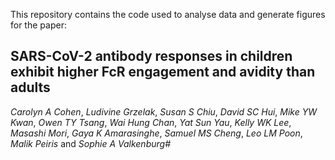 This repository contains the code used to analyse data and generate figures for the paper:

## **SARS-CoV-2 antibody responses in children exhibit higher FcR engagement and avidity than adults**

*Carolyn A Cohen*, *Ludivine Grzelak*, *Susan S Chiu*, *David SC Hui*, *Mike YW Kwan*, *Owen TY Tsang*, *Wai Hung Chan*, *Yat Sun Yau*, *Kelly WK Lee*, *Masashi Mori*, *Gaya K Amarasinghe*, *Samuel MS Cheng*, *Leo LM Poon*, *Malik Peiris* and *Sophie A Valkenburg#*
